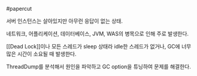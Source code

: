 #papercut 

서버 인스턴스는 살아있지만 아무런 응답이 없는 상태.

네트워크, 어플리케이션, 데이터베이스, JVM, WAS의 병목으로 인해 주로 발생한다.

[[Dead Lock]]이나 모든 스레드가 sleep 상태라 idle한 스레드가 없거나, GC에 너무 많은 시간이 소요될 때 발생한다.

ThreadDump를 분석해서 원인을 파악하고 GC option을 튜닝하여 문제를 해결한다.